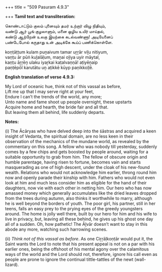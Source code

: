 +++
title = "509 Pasuram 4.9.3"

+++
**Tamil text and transliteration:**

கொண்டாட்டும் குலம் புனைவும் தமர் உற்றார் விழு நிதியும்,  
வண்டு ஆர் பூங் குழலாளும், மனை ஒழிய உயிர் மாய்தல்,  
கண்டு ஆற்றேன் உலகு இயற்கை கடல்வண்ணா! அடியேனைப்  
பண்டேபோல் கருதாது உன் அடிக்கே கூய்ப் பணிக்கொள்ளே.

koṇṭāṭṭum kulam puṉaivum tamar uṟṟār viḻu nitiyum,  
vaṇṭu ār pūṅ kuḻalāḷum, maṉai oḻiya uyir māytal,  
kaṇṭu āṟṟēṉ ulaku iyaṟkai kaṭalvaṇṇā! aṭiyēṉaip  
paṇṭēpōl karutātu uṉ aṭikkē kūyp paṇikkoḷḷē.

**English translation of verse 4.9.3:**

My Lord of oceanic hue, think not of this vassal as before,  
Lift me up that I may serve right at your feet,  
Endure I can’t the trends of the world, any more;  
Unto name and fame shoot up people overnight, these upstarts  
Acquire home and hearth, the bride fair and all that.  
But leaving them all behind, life suddenly departs.

**Notes:**

\(i\) The Ācāryas who have delved deep into the śāstras and acquired a keen insight of Vedanta, the spiritual domain, are no less keen in their observation of the mechanics of the mundane world, as revealed by the commentary on this song. A fellow who was nobody till yesterday, suddenly comes by a few chips and gets boosted by people around, waiting for a suitable opportunity to grab from him. The fellow of obscure origin and humble parentage, having risen to fortune, becomes vain and starts masquerading as one of high descent, under the cloak of his new-found wealth. Relations who would not acknowledge him earlier, throng round him now and openly parade their kinship with him. Fathers who would not even look at him and much less consider him as eligible for the hand of their daughters, now vie with each other in netting him. Our hero who has now amassed money which generally accumulates like the dried leaves dropped from the trees during autumn, also thinks it worthwhile to marry, although he is well beyond the borders of youth. The poor girl, his partner, still in her teens, falls an easy prey to the prying eyes of the greedy youngsters around. The home is jolly well there, built by our hero for him and his wife to live in privacy, but, leaving all these behind, he gives up his ghost one day all of a sudden. Oh, how pathetic! The Āḻvār doesn’t want to stay in this abode any more, watching such harrowing scenes.

\(ii\) *Think not of this vassal as before*. As one Ciṟṟāḷkoṇṭār would put it, the Saint wants the Lord to note that his present appeal is not on a par with his earlier ones, being the offshoot of his mental agony over the calamitous ways of the world and the Lord should not, therefore, ignore his call even as people are prone to ignore the continual tittle-tattles of the newt (wall-lizard).



